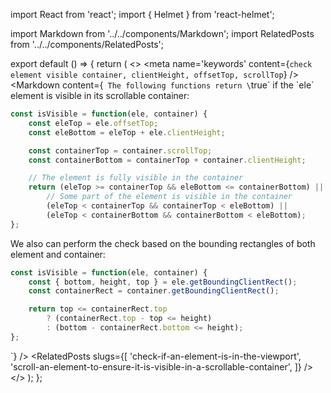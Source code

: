 import React from 'react';
import { Helmet } from 'react-helmet';

import Markdown from '../../components/Markdown';
import RelatedPosts from '../../components/RelatedPosts';

export default () => {
    return (
<>
<Helmet>
    <meta
        name='keywords'
        content={`
            check element visible container, clientHeight, offsetTop, scrollTop
        `}
    />
</Helmet>
<Markdown
    content={`
The following functions return \`true\` if the \`ele\` element is visible in its scrollable container:

~~~ javascript
const isVisible = function(ele, container) {
    const eleTop = ele.offsetTop;
    const eleBottom = eleTop + ele.clientHeight;

    const containerTop = container.scrollTop;
    const containerBottom = containerTop + container.clientHeight;

    // The element is fully visible in the container
    return (eleTop >= containerTop && eleBottom <= containerBottom) ||
        // Some part of the element is visible in the container
        (eleTop < containerTop && containerTop < eleBottom) ||
        (eleTop < containerBottom && containerBottom < eleBottom);
};
~~~

We also can perform the check based on the bounding rectangles of both element and container:

~~~ javascript
const isVisible = function(ele, container) {
    const { bottom, height, top } = ele.getBoundingClientRect();
    const containerRect = container.getBoundingClientRect();

    return top <= containerRect.top
        ? (containerRect.top - top <= height)
        : (bottom - containerRect.bottom <= height);
};
~~~
`}
/>
<RelatedPosts
    slugs={[
        'check-if-an-element-is-in-the-viewport',
        'scroll-an-element-to-ensure-it-is-visible-in-a-scrollable-container',
    ]}
/>
</>
    );
};
